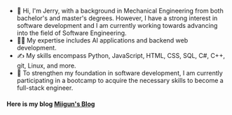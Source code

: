 - 👋 Hi, I'm Jerry, with a background in Mechanical Engineering from both bachelor's and master's degrees. However, I have a strong interest in software development and I am currently working towards advancing into the field of Software Engineering.
- 👨‍💻 My expertise includes AI applications and backend web development.
- ✍️ My skills encompass Python, JavaScript, HTML, CSS, SQL, C#, C++, git, Linux, and more.
- 🌱 To strengthen my foundation in software development, I am currently participating in a bootcamp to acquire the necessary skills to become a full-stack engineer.
#### Here is my blog [Miigun's Blog](https://jerry-chang975.github.io/)
